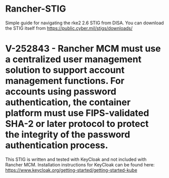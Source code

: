 # Rancher-STIG
Simple guide for navigating the rke2 2.6 STIG from DISA. 
You can download the STIG itself from https://public.cyber.mil/stigs/downloads/
# V-252843 - Rancher MCM must use a centralized user management solution to support account management functions. For accounts using password authentication, the container platform must use FIPS-validated SHA-2 or later protocol to protect the integrity of the password authentication process.
  This STIG is written and tested with KeyCloak and not included with Rancher MCM. Installation instructions for KeyCloak can be found here:
https://www.keycloak.org/getting-started/getting-started-kube
 
